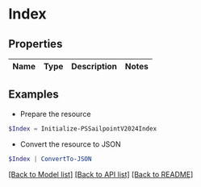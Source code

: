 # Index
## Properties

Name | Type | Description | Notes
------------ | ------------- | ------------- | -------------

## Examples

- Prepare the resource
```powershell
$Index = Initialize-PSSailpointV2024Index 
```

- Convert the resource to JSON
```powershell
$Index | ConvertTo-JSON
```

[[Back to Model list]](../README.md#documentation-for-models) [[Back to API list]](../README.md#documentation-for-api-endpoints) [[Back to README]](../README.md)

